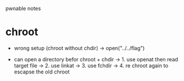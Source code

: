 pwnable notes

# chroot
- wrong setup (chroot without chdir)
    -> open("../../flag")

- can open a directory befor chroot + chdir
    -> 1. use openat then read target file
    -> 2. use linkat
    -> 3. use fchdir
    -> 4. re chroot again to escapse the old chroot